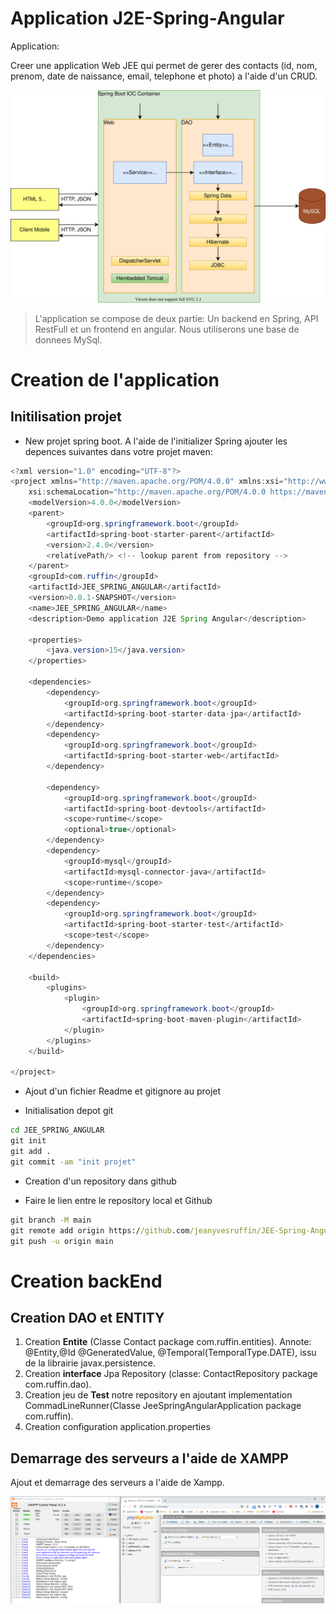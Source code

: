 # Application J2E-Spring-Angular

Application:

Creer une application Web JEE qui permet de gerer des contacts (id, nom, prenom, date de naissance, email, telephone et photo) a l'aide d'un CRUD.


<img src="src/main/resources/images/Architecture JEE spring Angular.svg">

>L'application se compose de deux partie: Un backend en Spring, API RestFull et un frontend en angular. Nous utiliserons une base de donnees MySql.


# Creation de l'application

## Initilisation projet

* New projet spring boot. A l'aide de l'initializer Spring ajouter les depences suivantes dans votre projet maven:


```java
<?xml version="1.0" encoding="UTF-8"?>
<project xmlns="http://maven.apache.org/POM/4.0.0" xmlns:xsi="http://www.w3.org/2001/XMLSchema-instance"
	xsi:schemaLocation="http://maven.apache.org/POM/4.0.0 https://maven.apache.org/xsd/maven-4.0.0.xsd">
	<modelVersion>4.0.0</modelVersion>
	<parent>
		<groupId>org.springframework.boot</groupId>
		<artifactId>spring-boot-starter-parent</artifactId>
		<version>2.4.0</version>
		<relativePath/> <!-- lookup parent from repository -->
	</parent>
	<groupId>com.ruffin</groupId>
	<artifactId>JEE_SPRING_ANGULAR</artifactId>
	<version>0.0.1-SNAPSHOT</version>
	<name>JEE_SPRING_ANGULAR</name>
	<description>Demo application J2E Spring Angular</description>

	<properties>
		<java.version>15</java.version>
	</properties>

	<dependencies>
		<dependency>
			<groupId>org.springframework.boot</groupId>
			<artifactId>spring-boot-starter-data-jpa</artifactId>
		</dependency>
		<dependency>
			<groupId>org.springframework.boot</groupId>
			<artifactId>spring-boot-starter-web</artifactId>
		</dependency>

		<dependency>
			<groupId>org.springframework.boot</groupId>
			<artifactId>spring-boot-devtools</artifactId>
			<scope>runtime</scope>
			<optional>true</optional>
		</dependency>
		<dependency>
			<groupId>mysql</groupId>
			<artifactId>mysql-connector-java</artifactId>
			<scope>runtime</scope>
		</dependency>
		<dependency>
			<groupId>org.springframework.boot</groupId>
			<artifactId>spring-boot-starter-test</artifactId>
			<scope>test</scope>
		</dependency>
	</dependencies>

	<build>
		<plugins>
			<plugin>
				<groupId>org.springframework.boot</groupId>
				<artifactId>spring-boot-maven-plugin</artifactId>
			</plugin>
		</plugins>
	</build>

</project>

```

* Ajout d'un fichier Readme et gitignore au projet

* Initialisation depot git

```cmd
cd JEE_SPRING_ANGULAR
git init
git add .
git commit -am "init projet"
```

* Creation d'un repository dans github

* Faire le lien entre le repository local et Github

```cmd
git branch -M main
git remote add origin https://github.com/jeanyvesruffin/JEE-Spring-Angular.git
git push -u origin main
```

# Creation backEnd

## Creation DAO et ENTITY

1. Creation **Entite** (Classe Contact package com.ruffin.entities). Annote: @Entity,@Id @GeneratedValue, @Temporal(TemporalType.DATE), issu de la librairie javax.persistence.
2. Creation **interface** Jpa Repository (classe: ContactRepository package com.ruffin.dao).
3. Creation jeu de **Test** notre repository en ajoutant implementation CommadLineRunner(Classe JeeSpringAngularApplication package com.ruffin).
4. Creation configuration application.properties

## Demarrage des serveurs a l'aide de XAMPP

Ajout et demarrage des serveurs a l'aide de Xampp.

<img src="src/main/resources/images/server.bmp">





